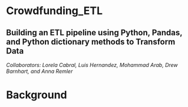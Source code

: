 # Crowdfunding_ETL

## Building an ETL pipeline using Python, Pandas, and Python dictionary methods to Transform Data 

*Collaborators: Lorela Cabral, Luis Hernandez, Mohammad Arab, Drew Barnhart, and Anna Remler*

# Background


